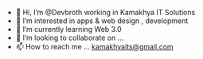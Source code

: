 - 👋 Hi, I’m @Devbroth working in Kamakhya IT Solutions 
- 👀 I’m interested in apps & web design , development 
- 🌱 I’m currently learning Web 3.0 
- 💞️ I’m looking to collaborate on ...
- 📫 How to reach me ... kamakhyaits@gmail.com 

<!---
Devbroth/Devbroth is a ✨ special ✨ repository because its `README.md` (this file) appears on your GitHub profile.
You can click the Preview link to take a look at your changes.
--->
